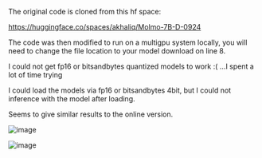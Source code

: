 The original code is cloned from this hf space:

https://huggingface.co/spaces/akhaliq/Molmo-7B-D-0924

The code was then modified to run on a multigpu system locally, you will need to change the file location to your model download on line 8.

I could not get fp16 or bitsandbytes quantized models to work :( ...I spent a lot of time trying

I could load the models via fp16 or bitsandbytes 4bit, but I could not inference with the model after loading.

Seems to give similar results to the online version.

![image](https://github.com/user-attachments/assets/ef344ec1-efa9-4fb0-bd57-f8adfddc7696)


![image](https://github.com/user-attachments/assets/a058854b-5b33-494c-a799-9005ea8531f2)
